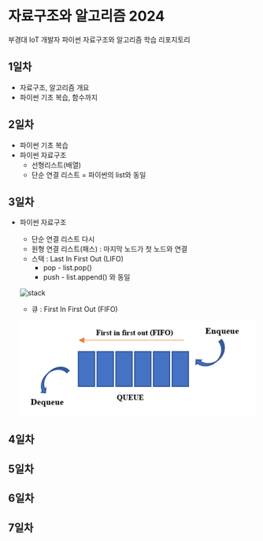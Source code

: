 # 자료구조와 알고리즘 2024
부경대 IoT 개발자 파이썬 자료구조와 알고리즘 학습 리포지토리

## 1일차
- 자료구조, 알고리즘 개요
- 파이썬 기초 복습, 함수까지

## 2일차
- 파이썬 기초 복습
- 파이썬 자료구조
    - 선형리스트(배열)
    - 단순 연결 리스트 = 파이썬의 list와 동일

## 3일차
- 파이썬 자료구조
    - 단순 연결 리스트 다시
    - 원형 연결 리스트(패스) : 마지막 노드가 첫 노드와 연결
    - 스택 : Last In First Out (LIFO)
        - pop - list.pop()
        - push - list.append() 와 동일

    ![stack](https://cs.lmu.edu/~ray/images/stack.gif)
    - 큐 : First In First Out (FIFO)

    ![queue](https://raw.githubusercontent.com/guswlrla/ds-and-algorithm/main/images/queue.png)
    

## 4일차

## 5일차

## 6일차

## 7일차